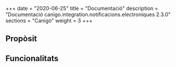 +++
date        = "2020-06-25"
title       = "Documentació"
description = "Documentació canigo.integration.notificacions.electroniques 2.3.0"
sections    = "Canigó"
weight      = 3
+++

## Propòsit



## Funcionalitats
